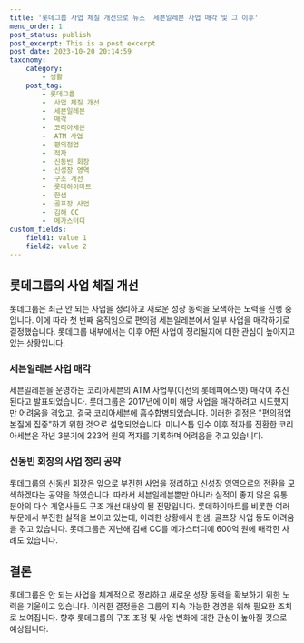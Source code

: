 ```yaml
---
title: '롯데그룹 사업 체질 개선으로 뉴스  세븐일레븐 사업 매각 및 그 이후'
menu_order: 1
post_status: publish
post_excerpt: This is a post excerpt
post_date: 2023-10-20 20:14:59
taxonomy:
    category:
        - 생활
    post_tag:
        - 롯데그룹
        -  사업 체질 개선
        -  세븐일레븐
        -  매각
        -  코리아세븐
        -  ATM 사업
        -  편의점업
        -  적자
        -  신동빈 회장
        -  신성장 영역
        -  구조 개선
        -  롯데하이마트
        -  한샘
        -  골프장 사업
        -  김해 CC
        -  메가스터디
custom_fields:
    field1: value 1
    field2: value 2
---
```



## 롯데그룹의 사업 체질 개선

롯데그룹은 최근 안 되는 사업을 정리하고 새로운 성장 동력을 모색하는 노력을 진행 중입니다. 이에 따라 첫 번째 움직임으로 편의점 세븐일레븐에서 일부 사업을 매각하기로 결정했습니다. 롯데그룹 내부에서는 이후 어떤 사업이 정리될지에 대한 관심이 높아지고 있는 상황입니다.

### 세븐일레븐 사업 매각

세븐일레븐을 운영하는 코리아세븐의 ATM 사업부(이전의 롯데피에스넷) 매각이 추진된다고 발표되었습니다. 롯데그룹은 2017년에 이미 해당 사업을 매각하려고 시도했지만 어려움을 겪었고, 결국 코리아세븐에 흡수합병되었습니다. 이러한 결정은 "편의점업 본질에 집중"하기 위한 것으로 설명되었습니다. 미니스톱 인수 이후 적자를 전환한 코리아세븐은 작년 3분기에 223억 원의 적자를 기록하며 어려움을 겪고 있습니다.

### 신동빈 회장의 사업 정리 공약

롯데그룹의 신동빈 회장은 앞으로 부진한 사업을 정리하고 신성장 영역으로의 전환을 모색하겠다는 공약을 하였습니다. 따라서 세븐일레븐뿐만 아니라 실적이 좋지 않은 유통 분야의 다수 계열사들도 구조 개선 대상이 될 전망입니다. 롯데하이마트를 비롯한 여러 부문에서 부진한 실적을 보이고 있는데, 이러한 상황에서 한샘, 골프장 사업 등도 어려움을 겪고 있습니다. 롯데그룹은 지난해 김해 CC를 메가스터디에 600억 원에 매각한 사례도 있습니다.

## 결론

롯데그룹은 안 되는 사업을 체계적으로 정리하고 새로운 성장 동력을 확보하기 위한 노력을 기울이고 있습니다. 이러한 결정들은 그룹의 지속 가능한 경영을 위해 필요한 조치로 보여집니다. 향후 롯데그룹의 구조 조정 및 사업 변화에 대한 관심이 높아질 것으로 예상됩니다.
